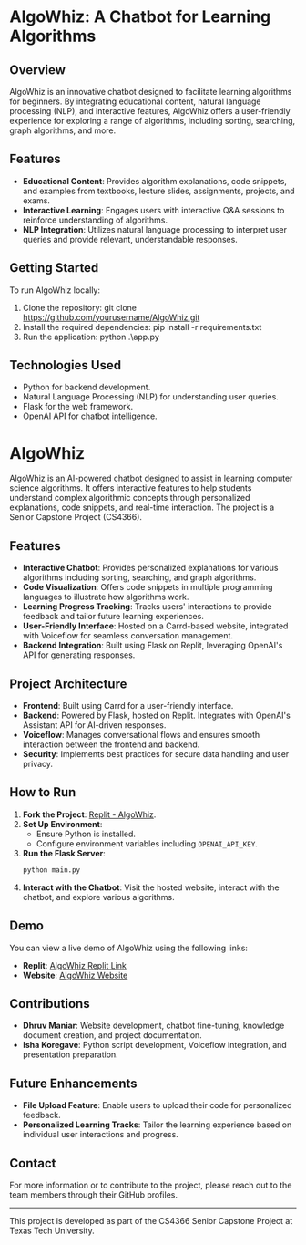 # AlgoWhiz: A Chatbot for Learning Algorithms

## Overview
AlgoWhiz is an innovative chatbot designed to facilitate learning algorithms for beginners. By integrating educational content, natural language processing (NLP), and interactive features, AlgoWhiz offers a user-friendly experience for exploring a range of algorithms, including sorting, searching, graph algorithms, and more.

## Features
- **Educational Content**: Provides algorithm explanations, code snippets, and examples from textbooks, lecture slides, assignments, projects, and exams.
- **Interactive Learning**: Engages users with interactive Q&A sessions to reinforce understanding of algorithms.
- **NLP Integration**: Utilizes natural language processing to interpret user queries and provide relevant, understandable responses.

## Getting Started
To run AlgoWhiz locally:
1. Clone the repository:
git clone https://github.com/yourusername/AlgoWhiz.git
2. Install the required dependencies:
pip install -r requirements.txt
3. Run the application:
python .\app.py

## Technologies Used
- Python for backend development.
- Natural Language Processing (NLP) for understanding user queries.
- Flask for the web framework.
- OpenAI API for chatbot intelligence.



# AlgoWhiz

AlgoWhiz is an AI-powered chatbot designed to assist in learning computer science algorithms. It offers interactive features to help students understand complex algorithmic concepts through personalized explanations, code snippets, and real-time interaction. The project is a Senior Capstone Project (CS4366). 

## Features

- **Interactive Chatbot**: Provides personalized explanations for various algorithms including sorting, searching, and graph algorithms.
- **Code Visualization**: Offers code snippets in multiple programming languages to illustrate how algorithms work.
- **Learning Progress Tracking**: Tracks users' interactions to provide feedback and tailor future learning experiences.
- **User-Friendly Interface**: Hosted on a Carrd-based website, integrated with Voiceflow for seamless conversation management.
- **Backend Integration**: Built using Flask on Replit, leveraging OpenAI's API for generating responses.

## Project Architecture

- **Frontend**: Built using Carrd for a user-friendly interface.
- **Backend**: Powered by Flask, hosted on Replit. Integrates with OpenAI's Assistant API for AI-driven responses.
- **Voiceflow**: Manages conversational flows and ensures smooth interaction between the frontend and backend.
- **Security**: Implements best practices for secure data handling and user privacy.

## How to Run

1. **Fork the Project**: [Replit - AlgoWhiz](https://replit.com/@DhruvManiar/AlgoWhiz?v=1).
2. **Set Up Environment**:
   - Ensure Python is installed.
   - Configure environment variables including `OPENAI_API_KEY`.
3. **Run the Flask Server**:
   ```bash
   python main.py
   ```
4. **Interact with the Chatbot**: Visit the hosted website, interact with the chatbot, and explore various algorithms.

## Demo

You can view a live demo of AlgoWhiz using the following links:
- **Replit**: [AlgoWhiz Replit Link](https://replit.com/@DhruvManiar/AlgoWhiz?v=1)
- **Website**: [AlgoWhiz Website](https://algowhiz.ju.mp/)

## Contributions

- **Dhruv Maniar**: Website development, chatbot fine-tuning, knowledge document creation, and project documentation.
- **Isha Koregave**: Python script development, Voiceflow integration, and presentation preparation.

## Future Enhancements

- **File Upload Feature**: Enable users to upload their code for personalized feedback.
- **Personalized Learning Tracks**: Tailor the learning experience based on individual user interactions and progress.

## Contact

For more information or to contribute to the project, please reach out to the team members through their GitHub profiles.

---

This project is developed as part of the CS4366 Senior Capstone Project at Texas Tech University.
